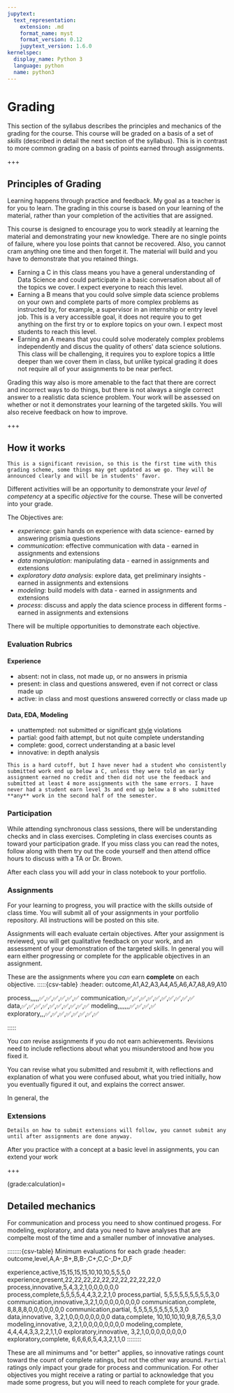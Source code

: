 ```yaml
---
jupytext:
  text_representation:
    extension: .md
    format_name: myst
    format_version: 0.12
    jupytext_version: 1.6.0
kernelspec:
  display_name: Python 3
  language: python
  name: python3
---
```


# Grading

This section of the syllabus describes the principles and mechanics of the grading for the course.
This course will be graded on a basis of a set of *skills* (described in detail the next section of the syllabus). This is in contrast to more common grading on a basis of points earned through assignments.

+++

## Principles of Grading

Learning happens through practice and feedback. My goal as a teacher is for you to learn. The grading in this course is based on your learning of the material, rather than your completion of the activities that are assigned.


This course is designed to encourage you to work steadily at learning the material and demonstrating your new knowledge. There are no single points of failure, where you lose points that cannot be recovered. Also, you cannot cram anything one time and then forget it. The material will build and you have to demonstrate that you retained things.

- Earning a C in this class means you have a general understanding of Data Science and could participate in a basic conversation about all of the topics we cover. I expect everyone to reach this level.
- Earning a B means that you could solve simple data science problems on your own and complete parts of more complex problems as instructed by, for example, a supervisor in an internship or entry level job. This is a very accessible goal, it does not require you to get anything on the first try or to explore topics on your own. I expect most students to reach this level.
- Earning an A means that you could solve moderately complex problems independently and discus the quality of others' data science solutions. This class will be challenging, it requires you to explore topics a little deeper than we cover them in class, but unlike typical grading it does not require all of your assignments to be near perfect.
<!-- Earning an A  -->



Grading this way also is more amenable to the fact that there are correct and incorrect ways to do things, but there is not always a single correct answer to a realistic data science problem. Your work will be assessed on whether or not it demonstrates your learning of the targeted skills. You will also receive feedback on how to improve.

+++

## How it works

```{warning}
This is a significant revision, so this is the first time with this grading scheme, some things may get updated as we go. They will be announced clearly and will be in students' favor.  
```

Different activities will be an opportunity to demonstrate your *level of competency* at a specific *objective* for the course. These will be converted into your grade. 


The Objectives are:
- *experience*: gain hands on experience with data science- earned by answering prismia questions
- *communication*: effective communication with data - earned in assignments and extensions
- *data manipulation*: manipulating data - earned in assignments and extensions
- *exploratory data analysis*: explore data, get preliminary insights - earned in assignments and extensions
- *modeling*: build models with data - earned in assignments and extensions
- *process*: discuss and apply the data science process in different forms  - earned in assignments and extensions


There will be multiple opportunities to demonstrate each objective. 

### Evaluation Rubrics

#### Experience 

- absent: not in class, not made up, or no answers in prismia
- present: in class and questions answered, even if not correct or class made up
- active: in class and most questions answered correctly or class made up

#### Data, EDA, Modeling

- unattempted: not submitted or significant [style](#style:hard) violations
- partial: good faith attempt, but not quite complete understanding
- complete: good, correct understanding at a basic level
- innovative: in depth analysis 




```{margin}
This is a hard cutoff, but I have never had a student who consistently submitted work end up below a C, unless they were told an early assignment earned no credit and then did not use the feedback and submitted at least 4 more assignments with the same errors. I have never had a student earn level 3s and end up below a B who submitted **any** work in the second half of the semester.  

```

### Participation

While attending synchronous class sessions, there will be understanding checks and in class exercises.
Completing in class exercises counts as toward your participation grade. If you miss class you can read the notes, follow along with them try out the code yourself and then attend office hours to discuss with a TA or Dr. Brown. 

After each class you will add your in class notebook to your portfolio. 

### Assignments

For your learning to progress, you will practice with the skills outside of class time. You will submit all of your assignments in your portfolio repository.  All instructions will be posted on this site. 
<!-- 
````{margin}
```{warning}
If you will skip an assignment, please accept the GitHub assignment and then close the Feedback pull request with a comment. This way we can make sure that you have support you need.
```
```` 
-->

Assignments will each evaluate certain objectives. After your assignment is reviewed, you will get qualitative feedback on your work, and an assessment of your demonstration of the targeted skills. In general you will earn either progressing or complete for the applicable objectives in an assignment.  

These are the assignments where you *can* earn **complete** on each objective. 
:::::{csv-table}
:header: outcome,A1,A2,A3,A4,A5,A6,A7,A8,A9,A10

process,,,,,✅,✅,✅,✅,✅,✅
communication,✅,✅,✅,✅,✅,✅,✅,✅,✅,✅
data,✅,✅,✅,✅,✅,✅,✅,✅,✅,✅
modeling,,,,,,,✅,✅,✅,✅
exploratory,,,✅,✅,✅,✅,✅,✅,✅,✅

:::::

You *can* revise assignments if you do not earn achievements. Revisions need to include reflections about what you misunderstood and how you fixed it. 

You can revise what you submitted and resubmit it, with reflections and explanation of what you were confused about, what you tried initially, how you eventually figured it out, and explains the correct answer. 

In general, the 

### Extensions

```{warning}
Details on how to submit extensions will follow, you cannot submit any until after assignments are done anyway. 
```

After you practice with a concept at a basic level in assignments, you can extend your work 

+++

(grade:calculation)=
## Detailed mechanics


For communication and process you need to show continued progess. For modeling, exploratory, and data you need to have analyses that are compelte most of the time and a smaller number of innovative analyses.  

::::::::{csv-table} Minimum evaluations for each grade
:header: outcome,level,A,A-,B+,B,B-,C+,C,C-,D+,D,F

experience,active,15,15,15,15,10,10,10,5,5,5,0
experience,present,22,22,22,22,22,22,22,22,22,22,0
process,innovative,5,4,3,2,1,0,0,0,0,0,0
process,complete,5,5,5,5,4,4,3,2,2,1,0
process,partial,         5,5,5,5,5,5,5,5,5,3,0
communication,innovative,3,2,1,0,0,0,0,0,0,0,0
communication,complete,  8,8,8,8,0,0,0,0,0,0,0
communication,partial,  5,5,5,5,5,5,5,5,5,3,0
data,innovative,         3,2,1,0,0,0,0,0,0,0,0
data,complete,       10,10,10,10,9,8,7,6,5,3,0
modeling,innovative,     3,2,1,0,0,0,0,0,0,0,0
modeling,complete,       4,4,4,4,3,3,2,2,1,1,0
exploratory,innovative,  3,2,1,0,0,0,0,0,0,0,0
exploratory,complete,    6,6,6,6,5,4,3,2,1,1,0
::::::::

These are all minimums and "or better" applies, so innovative ratings count toward the count of complete ratings, but not the other way around.  `Partial` ratings only impact your grade for process and communication. For other objectives you might receive a rating or partial to acknowledge that you made some progress, but you will need to reach complete for your grade.  





